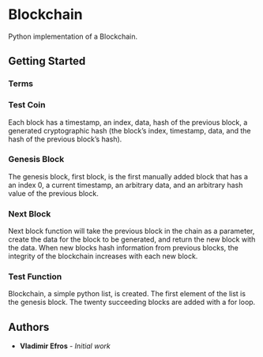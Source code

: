 # Blockchain

Python implementation of a Blockchain.

## Getting Started

### Terms

### Test Coin

Each block has a timestamp, an index, data, hash of the previous block, a generated cryptographic hash (the block’s index, timestamp, data, and the hash of the previous block’s hash).

### Genesis Block

The genesis block, first block, is the first manually added block that has a an index 0, a current timestamp, an arbitrary data, and an arbitrary hash value of the previous block.

### Next Block

Next block function will take the previous block in the chain as a parameter, create the data for the block to be generated, and return the new block with the data. When new blocks hash information from previous blocks, the integrity of the blockchain increases with each new block.

### Test Function

Blockchain, a simple python list, is created. The first element of the list is the genesis block. The twenty succeeding blocks are added with a for loop.

## Authors

* **Vladimir Efros** - *Initial work*